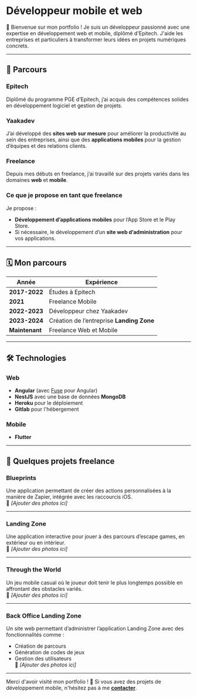 # Développeur mobile et web

👋 Bienvenue sur mon portfolio ! Je suis un développeur passionné avec une expertise en développement web et mobile, diplômé d'Epitech. J'aide les entreprises et particuliers à transformer leurs idées en projets numériques concrets.

---

## 🌟 Parcours

### **Epitech**  
Diplômé du programme PGE d’Epitech, j’ai acquis des compétences solides en développement logiciel et gestion de projets.

### **Yaakadev**  
J’ai développé des **sites web sur mesure** pour améliorer la productivité au sein des entreprises, ainsi que des **applications mobiles** pour la gestion d’équipes et des relations clients.

### **Freelance**  
Depuis mes débuts en freelance, j’ai travaillé sur des projets variés dans les domaines **web** et **mobile**.

### **Ce que je propose en tant que freelance**
Je propose :
- **Développement d’applications mobiles** pour l’App Store et le Play Store.
- Si nécessaire, le développement d’un **site web d’administration** pour vos applications.

---

## 🗓️ Mon parcours

| Année         | Expérience                               |
|---------------|------------------------------------------|
| **2017-2022** | Études à Epitech                         |
| **2021**      | Freelance Mobile                         |
| **2022-2023** | Développeur chez Yaakadev                |
| **2023-2024** | Création de l’entreprise **Landing Zone**|
| **Maintenant**| Freelance Web et Mobile                  |

---

## 🛠️ Technologies

### **Web**
- **Angular** (avec [Fuse](https://angular-material.fusetheme.com/dashboards/project) pour Angular)
- **NestJS** avec une base de données **MongoDB**
- **Heroku** pour le déploiement
- **Gitlab** pour l'hébergement

### **Mobile**
- **Flutter**

---

## 💼 Quelques projets freelance

### **Blueprints**  
Une application permettant de créer des actions personnalisées à la manière de Zapier, intégrée avec les raccourcis iOS.  
📸 *[Ajouter des photos ici]*  

---

### **Landing Zone**  
Une application interactive pour jouer à des parcours d’escape games, en extérieur ou en intérieur.  
📸 *[Ajouter des photos ici]*  

---

### **Through the World**  
Un jeu mobile casual où le joueur doit tenir le plus longtemps possible en affrontant des obstacles variés.  
📸 *[Ajouter des photos ici]*  

---

### **Back Office Landing Zone**  
Un site web permettant d’administrer l’application Landing Zone avec des fonctionnalités comme :
- Création de parcours
- Génération de codes de jeux
- Gestion des utilisateurs  
📸 *[Ajouter des photos ici]*  

---

Merci d'avoir visité mon portfolio ! 🚀 Si vous avez des projets de développement mobile, n'hésitez pas à me **[contacter](mailto:enki.corb@gmail.com)**.
